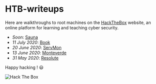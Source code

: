 # HTB-writeups
Here are walkthroughs to root machines on the [HackTheBox](https://www.hackthebox.eu) website, an online platform for learning and teaching cyber security.  


- _Soon_: [Sauna](https://github.com/flast101/HTB-writeups/tree/master/sauna)
- _11 July 2020_: [Book](https://github.com/flast101/HTB-writeups/tree/master/book) 
- _20 June 2020_: [ServMon](https://github.com/flast101/HTB-writeups/tree/master/servmon)
- _13 June 2020_: [Monteverde](https://github.com/flast101/HTB-writeups/tree/master/monteverde)
- _31 May 2020_: [Resolute](https://github.com/flast101/HTB-writeups/tree/master/resolute)   
   
   


Happy hacking ! :smiley:

<img src="http://www.hackthebox.eu/badge/image/249498" alt="Hack The Box">

